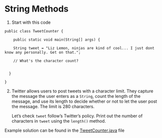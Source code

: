 # String Methods

1. Start with this code

```
public class TweetCounter {
  
	public static void main(String[] args) {
    
    String tweet = "Liz Lemon, ninjas are kind of cool... I just dont know any personally. Get on that.";  

    // What's the character count?
    
    
  }
  
}
```

2. Twitter allows users to post tweets with a character limit. They capture the message the user enters as a ```String```, count the length of the message, and use its length to decide whether or not to let the user post the message. The limit is 280 characters.

	Let’s check ```tweet``` follow’s Twitter’s policy. Print out the number of characters in ```tweet``` using the ```length()``` method.

Example solution can be found in the [TweetCounter.java](https://github.com/upliftdev/Foundations/blob/main/Foundations/8.String_Methods/length/src/main/java/com/examples/str/TweetCounter.java) file